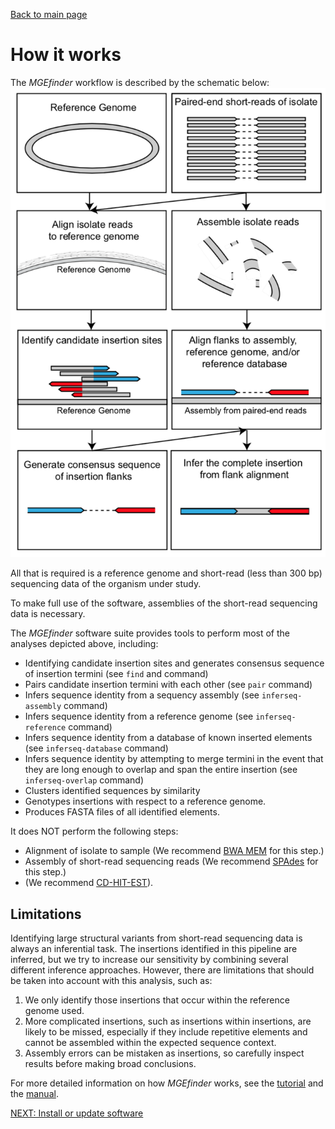 [Back to main page](../README.md)  

# How it works
The *MGEfinder* workflow is described by the schematic below:
![alt text](img/workflow.png)

All that is required is a reference genome and short-read (less than 300 bp) sequencing data of the organism under study.

To make full use of the software, assemblies of the short-read sequencing data is necessary.

The *MGEfinder* software suite provides tools to perform most of the analyses depicted above, including:

* Identifying candidate insertion sites and generates consensus sequence of insertion termini (see `find` and 
command)
* Pairs candidate insertion termini with each other (see `pair` command)
* Infers sequence identity from a sequency assembly (see `inferseq-assembly` command)
* Infers sequence identity from a reference genome (see `inferseq-reference` command)
* Infers sequence identity from a database of known inserted elements (see `inferseq-database` command)
* Infers sequence identity by attempting to merge termini in the event that they are long enough to overlap and span the 
entire insertion (see `inferseq-overlap` command)
* Clusters identified sequences by similarity
* Genotypes insertions with respect to a reference genome. 
* Produces FASTA files of all identified elements.

It does NOT perform the following steps:
* Alignment of isolate to sample (We recommend [BWA MEM](http://bio-bwa.sourceforge.net/) for this step.)
* Assembly of short-read sequencing reads (We recommend [SPAdes](http://cab.spbu.ru/software/spades/) for this step.)
* (We recommend [CD-HIT-EST](http://weizhongli-lab.org/cd-hit/)).


## Limitations
Identifying large structural variants from short-read sequencing data is always an inferential task. 
The insertions identified in this pipeline are inferred, but we try to increase our sensitivity by combining several 
different inference approaches. However, there are limitations that should be taken into account with this analysis, 
such as:

1. We only identify those insertions that occur within the reference genome used.
2. More complicated insertions, such as insertions within insertions, are likely to be missed, especially if they 
include repetitive elements and cannot be assembled within the expected sequence context.
3. Assembly errors can be mistaken as insertions, so carefully inspect results before making broad conclusions.

For more detailed information on how *MGEfinder* works, see the [tutorial](tutorial.md) and the [manual](manual.md).

[NEXT: Install or update software](install.md)
